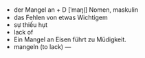 - der Mangel an + D	[ˈmaŋl̩]	Nomen, maskulin
- das Fehlen von etwas Wichtigem
- sự thiếu hụt
- lack of
- Ein Mangel an Eisen führt zu Müdigkeit.
- mangeln (to lack)	—